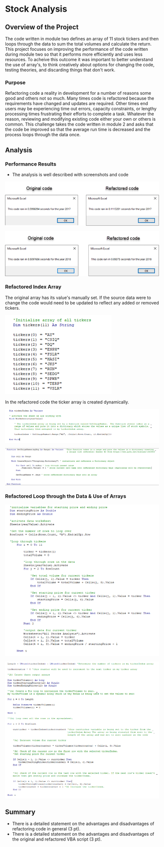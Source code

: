 # Stock Analysis

## Overview of the Project

The code written in module two defines an array of 11 stock tickers and then loops through the data to sum the total volumes and calculate the return. This project focuses on improving the performance of the code written during module two so that it performs more efficiently and uses less resources.  To acheive this outcome it was important to better understand the use of array's, to think creatively about options for changing the code, testing theories, and discarding things that don't work.

### Purpose

Refactoring code a reality in development for a number of reasons some good and others not so much.  Many times code is refactored because the requirements have changed and updates are required.  Other times end users may be experiencing time out errors, capacity constraints, or lengthy processing times frustrating their efforts to complete a task.  Whatever the reason, reviewing and modifying existing code either your own or others is common. This challenge takes the code written in module 2 and asks that the code be improved so that the average run time is decreased and the process loops through the data once.

## Analysis

### Performance Results

- The analysis is well described with screenshots and code


![2017 Timer Compare](/2017_Comparison_Orig_vs_Refact.png)


![2018 Timer compare](/2018_Comparison_Orig_vs_Refact.png)

### Refactored Index Array

The original array has its value's manually set.  If the source data were to change the code would need to be updated to reflect any added or removed tickers.

![Original Array code](/initializing_array_for_all_tickers.png)

In the refactored code the ticker array is created dynamically. 

![revised Array code](/ticker_index_from_dictionary.png)

![special function dictionary](/FunctionGetUniqeNames.png)

### Refactored Loop through the Data & Use of Arrays

![original embedded for loop](/original_code_nested_for_loop.png)

![refactored single loop](/refactored_code_single_for_loop.png)


## Summary

- There is a detailed statement on the advantages and disadvantages of refactoring code in general (3 pt).
- There is a detailed statement on the advantages and disadvantages of the original and refactored VBA script (3 pt).
